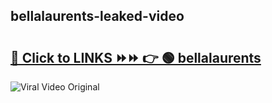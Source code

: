 
 ## bellalaurents-leaked-video 

# <h2><a href="https://clipsfans.com/bellalaurents&ref=git">🔗 Click to LINKS ⏩⏩ 👉 🟢 bellalaurents </a></h2>

<a href="https://clipsfans.com/bellalaurents&ref=git" rel="nofollow" data-target="animated-image.originalLink"><img src="https://i.ibb.co.com/xMMVF88/686577567.gif" alt="Viral Video Original" style="max-width: 100%; display: inline-block;" data-target="animated-image.originalImage"></a>
